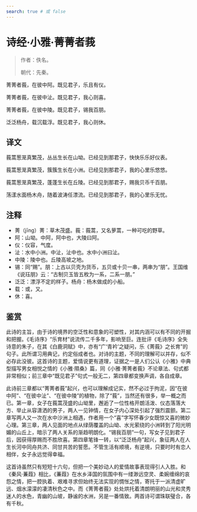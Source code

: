 ```yaml
---
search: true # 或 false
---
```


# 诗经·小雅·菁菁者莪

> 作者：佚名。
>
> 朝代：先秦。

菁菁者莪，在彼中阿。既见君子，乐且有仪。

菁菁者莪，在彼中沚。既见君子，我心则喜。

菁菁者莪，在彼中陵。既见君子，锡我百朋。

泛泛杨舟，载沉载浮。既见君子，我心则休。

## 译文

莪蒿葱茏真繁茂，丛丛生长在山坳。已经见到那君子，快快乐乐好仪表。

莪蒿葱茏真繁茂，簇簇生长在小洲。已经见到那君子，我的心里乐悠悠。

莪蒿葱茏真繁茂，蓬蓬生长在丘陵。已经见到那君子，赐我贝币千百朋。

荡漾水面杨木舟，随着波涛任漂流。已经见到那君子，我的心里乐无忧。

## 注释

- 菁（jīng）菁：草木茂盛。莪：莪蒿，又名萝蒿，一种可吃的野草。
- 阿：山坳。中阿，阿中也，大陵曰阿。
- 仪：仪容，气度。
- 沚：水中小洲。中沚，沚中也。水中小洲曰沚。
- 中陵：陵中也。丘陵高坡之地。
- 锡：同“赐”。朋：上古以贝壳为货币，五贝或十贝一串，两串为“朋”。王国维《说珏朋》云：“古制贝玉皆五枚为一系，二系一朋。”
- 泛泛：漂浮不定的样子。杨舟：杨木做成的小船。
- 载：或，又。
- 休：喜。

## 鉴赏

此诗的主旨，由于诗的境界的空泛性和意象的可塑性，对其内涵可以有不同的开掘和把握。《毛诗序》“乐育材”说流传二千多年，影响至巨。连批评《毛诗序》全失诗意的朱子，在其《白鹿洞赋》中，亦有“广‘青衿’之疑问，乐《菁莪》之长育”的句子。此所谓习用典记，约定俗成者也。对诗的主题，不同的理解可以并存，似不必存此没彼。这首诗的主题，爱情说更有道理，证据之一是人们公认《小雅》中典型描写男女相悦之情的《小雅·隰桑》篇，同《小雅·菁菁者莪》不论章法、句式都非常相似；前三章中“既见君子”句式一般无二，第四章都变换声调，各自成章。

此诗前三章都以“菁菁者莪”起兴，也可以理解成记实，然不必过于拘泥，因“在彼中阿”、“在彼中沚”、“在彼中陵”的植物，除了“莪”，当然还有很多，举一概之而已。第一章，女子在莪蒿茂盛的山坳里，邂逅了一位性格开朗活泼、仪态落落大方、举止从容潇洒的男子，两人一见钟情，在女子内心深处引起了强烈震颤。第二章写两人又一次在水中沙洲上相遇，作者用一个“喜”字写怀春少女既惊又喜的微妙心理。第三章，两人见面的地点从绿荫覆盖的山坳、水光萦绕的小洲转到了阳光明媚的山丘上，暗示了两人关系的渐趋明朗化。“锡我百朋”一句，写女子见到君子后，因获得厚赐而不胜欣喜。第四章笔锋一转，以“泛泛杨舟”起兴，象征两人在人生长河中同舟共济、同甘共苦的誓愿。不管生活有顺境，有逆境，只要时时有恋人相伴，女子永远觉得幸福。

这首诗虽然只有短短十六句，但把一个美妙动人的爱情故事表现得引人入胜。和《秦风·蒹葭》相比，《蒹葭》在水乡泽国的氛围中有一缕渺远空灵、柔婉缠绵的哀怨之情，把一腔执着、艰难寻求但始终无法实现的惆怅之情，寄托于一派清虚旷远、烟水濛濛的凄清秋色之中。而《菁菁者莪》处处烘托着清朗明丽的山光和灵秀迷人的水色，青幽的山坡，静谧的水洲，另是一番情致。两首诗可谓珠联璧合，各有千秋。
